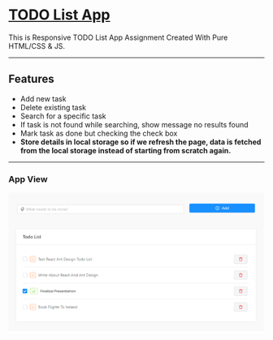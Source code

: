 # [TODO List App](https://todo-list-kaif.netlify.app/)

This is Responsive TODO List App Assignment Created With Pure HTML/CSS & JS.

---

## Features

- Add new task
- Delete existing task
- Search for a specific task
- If task is not found while searching, show message no results found
- Mark task as done but checking the check box
- **Store details in local storage so if we refresh the page, data is fetched from the local storage instead of starting from scratch again.**

---

### App View

![App View](Output.png)
